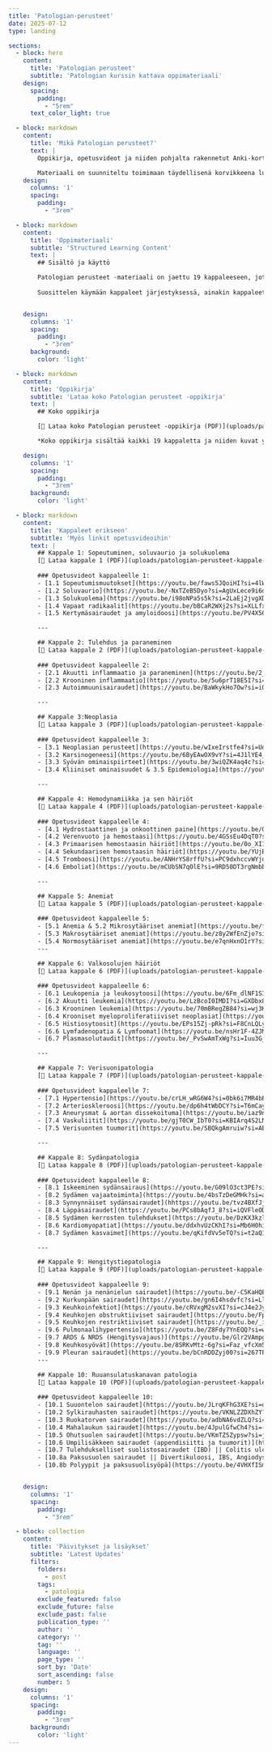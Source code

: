 ```yaml
---
title: 'Patologian-perusteet'
date: 2025-07-12
type: landing

sections:
  - block: hero
    content:
      title: 'Patologian perusteet'
      subtitle: 'Patologian kurssin kattava oppimateriaali'
    design:
      spacing:
        padding:
          - "5rem"
      text_color_light: true

  - block: markdown
    content:
      title: 'Mikä Patologian perusteet?'
      text: |
        Oppikirja, opetusvideot ja niiden pohjalta rakennetut Anki-kortit (Rankin sisällä), jotka kattavat Turun preklinikassa käytävän patologian kurssin.

        Materiaali on suunniteltu toimimaan täydellisenä korvikkeena luennoille ja luentodioille. Halutessaan voi kuitenkin myös luennoilla käydä ja luentodioja lukea, mutta en usko sen olevan tarpeellista. Suosittelen tosin hyödyntämään Moodlesta löytyvää mikroskopointimateriaalia (tästäkin löytyy valmiit kortit Rankista). 
    design:
      columns: '1'
      spacing:
        padding:
          - "3rem"

  - block: markdown
    content:
      title: 'Oppimateriaali'
      subtitle: 'Structured Learning Content'
      text: |
        ## Sisältö ja käyttö

        Patologian perusteet -materiaali on jaettu 19 kappaleeseen, jotka rakentuvat toistensa päälle.
        
        Suosittelen käymään kappaleet järjestyksessä, ainakin kappaleet 1-3 ennen muita. Ne käsittelevät patologian perusperiaatteita, loput kappaleet enemmänkin tiettyihin elinjärjestelmiin liittyvää patologiaa.


    design:
      columns: '1'
      spacing:
        padding:
          - "3rem"
      background:
        color: 'light'

  - block: markdown
    content:
      title: 'Oppikirja'
      subtitle: 'Lataa koko Patologian perusteet -oppikirja'
      text: |
        ## Koko oppikirja

        [📖 Lataa koko Patologian perusteet -oppikirja (PDF)](uploads/patologian-perusteet-koko-kirja.pdf)

        *Koko oppikirja sisältää kaikki 19 kappaletta ja niiden kuvat yhdessä tiedostossa.*

    design:
      columns: '1'
      spacing:
        padding:
          - "3rem"
      background:
        color: 'light'

  - block: markdown
    content:
      title: 'Kappaleet erikseen'
      subtitle: 'Myös linkit opetusvideoihin'
      text: |
        ## Kappale 1: Sopeutuminen, soluvaurio ja solukuolema
        [📄 Lataa kappale 1 (PDF)](uploads/patologian-perusteet-kappale-1.pdf)
        
        ### Opetusvideot kappaleelle 1:
        - [1.1 Sopeutumismuutokset](https://youtu.be/faws5JQoiHI?si=4lW_7oNi-AWCN_w_)
        - [1.2 Soluvaurio](https://youtu.be/-NxTZeB5Dyo?si=AgUxLece9i6o4raA)
        - [1.3 Solukuolema](https://youtu.be/i98oNPa5s5k?si=2LaEj2jvgXDjUlwV)
        - [1.4 Vapaat radikaalit](https://youtu.be/bBCaR2WXj2s?si=XLLfx7Wv0RaoU0bd)
        - [1.5 Kertymäsairaudet ja amyloidoosi](https://youtu.be/PV4X56owPpo?si=qxbL_RHI7zS3ywWU)

        ---

        ## Kappale 2: Tulehdus ja paraneminen
        [📄 Lataa kappale 2 (PDF)](uploads/patologian-perusteet-kappale-2.pdf)
        
        ### Opetusvideot kappaleelle 2:
        - [2.1 Akuutti inflammaatio ja paraneminen](https://youtu.be/2_Lk1xWy4Os?si=PwsdH8NdbbD2m1QE)
        - [2.2 Krooninen inflammaatio](https://youtu.be/5u6prT18E5I?si=HoCZwuxBT17vld83)
        - [2.3 Autoimmuunisairaudet](https://youtu.be/BaWkykHo7Ow?si=iO66SVSK6ty_ONHD)

        ---

        ## Kappale 3:Neoplasia
        [📄 Lataa kappale 3 (PDF)](uploads/patologian-perusteet-kappale-3.pdf)
        
        ### Opetusvideot kappaleelle 3:
        - [3.1 Neoplasian perusteet](https://youtu.be/wIxeIrstfe4?si=UodKmlWUOmwk7Yzk)
        - [3.2 Karsinogeneesi](https://youtu.be/6ByEAwOX9vY?si=4J1lYE4_PtY1AoVE)
        - [3.3 Syövän ominaispiirteet](https://youtu.be/3wiQZK4aq4c?si=KptukIcZDUVJJzfY)
        - [3.4 Kliiniset ominaisuudet & 3.5 Epidemiologia](https://youtu.be/1kLArP389TI?si=SPUu2cfmTMArMXSj)

        ---

        ## Kappale 4: Hemodynamiikka ja sen häiriöt
        [📄 Lataa kappale 4 (PDF)](uploads/patologian-perusteet-kappale-4.pdf)
        
        ### Opetusvideot kappaleelle 4:
        - [4.1 Hydrostaattinen ja onkoottinen paine](https://youtu.be/GMnikLOid74?si=fA1pVwoeDXNNCyT4)
        - [4.2 Verenvuoto ja hemostaasi](https://youtu.be/4GSsEu4DqT0?si=9_Za3GCu1tv3B2Xz)
        - [4.3 Primaarisen hemostaasin häiriöt](https://youtu.be/0o_XI1m8LCA?si=agQaMrYr6o5HcUbI)
        - [4.4 Sekundaarisen hemostaasin häiriöt](https://youtu.be/YUjBF3vF0VQ?si=5-fkCLuiLUQARvLi)
        - [4.5 Tromboosi](https://youtu.be/ANHrYS8rffU?si=PC9dxhccvWYjo5cA)
        - [4.6 Emboliat](https://youtu.be/mCUbSN7qOlE?si=9RD50DT3rgNmbbSk)

        ---

        ## Kappale 5: Anemiat
        [📄 Lataa kappale 5 (PDF)](uploads/patologian-perusteet-kappale-5.pdf)
        
        ### Opetusvideot kappaleelle 5:
        - [5.1 Anemia & 5.2 Mikrosytääriset anemiat](https://youtu.be/fXPPAjetENU?si=3Gtv4-DbV0x2ksVN)
        - [5.3 Makrosytääriset anemiat](https://youtu.be/z8y2WfEnZjo?si=BwRPdaLaHDaOx36D)
        - [5.4 Normosytääriset anemiat](https://youtu.be/e7qnHxnO1rY?si=lNtHVvS2VBhRyhAS)
        ---

        ## Kappale 6: Valkosolujen häiriöt
        [📄 Lataa kappale 6 (PDF)](uploads/patologian-perusteet-kappale-6.pdf)
        
        ### Opetusvideot kappaleelle 6:
        - [6.1 Leukopenia ja leukosytoosi](https://youtu.be/6Fm_dlNF1SI?si=J9rqO7BSTK7IABkd)
        - [6.2 Akuutti leukemia](https://youtu.be/LzBcoI0IMDI?si=GXDbx82Xagt8RbwZ)
        - [6.3 Krooninen leukemia](https://youtu.be/70mBRegZB84?si=wj3KT7MK5MIdRl2g)
        - [6.4 Krooniset myeloproliferatiiviset neoplasiat](https://youtu.be/4iQ39Jegbz4?si=ozTBHTAzr-uc8IFA)
        - [6.5 Histiosytoosit](https://youtu.be/EPs15Zj-pRk?si=F8CnLQLywISqQWJR)
        - [6.6 Lymfadenopatia & Lymfoomat](https://youtu.be/nsHr1F-4ZJM?si=qham_jWtSd4YcHNI)
        - [6.7 Plasmasolutaudit](https://youtu.be/_PvSwAmTxWg?si=Iuu3G_JRbGwpRl2S)

        ---

        ## Kappale 7: Verisuonipatologia
        [📄 Lataa kappale 7 (PDF)](uploads/patologian-perusteet-kappale-7.pdf)
        
        ### Opetusvideot kappaleelle 7:
        - [7.1 Hypertensio](https://youtu.be/crLH_wRG6W4?si=0bk6i7MR4bEeiw65)
        - [7.2 Arterioskleroosi](https://youtu.be/dp6h4tWbDCY?si=T6mCaycFns0V18tK)
        - [7.3 Aneurysmat & aortan dissekoituma](https://youtu.be/iaz9nORAl-8?si=AfzoY3lWXCtw9E8y)
        - [7.4 Vaskuliitit](https://youtu.be/gjT0CW_IbT0?si=KBIArq4S2LNute-I)
        - [7.5 Verisuonten tuumorit](https://youtu.be/SBQkgAmruiw?si=AEioqmGed224Zqld)

        ---

        ## Kappale 8: Sydänpatologia
        [📄 Lataa kappale 8 (PDF)](uploads/patologian-perusteet-kappale-8.pdf)
        
        ### Opetusvideot kappaleelle 8:
        - [8.1 Iskeeminen sydänsairaus](https://youtu.be/G09lO3ct3PE?si=7SdwkjTcKdxE5R_l)
        - [8.2 Sydämen vajaatoiminta](https://youtu.be/4bsTzDeGMHk?si=aaLep7aJr3t_EQnj)
        - [8.3 Synnynnäiset sydänsairaudet](hhttps://youtu.be/tvz4BXfJjMw?si=yNMMBJxL8xGqo1Eb)
        - [8.4 Läppäsairaudet](https://youtu.be/PCs8bAqfJ_8?si=iQVFleODvarYKQmG)
        - [8.5 Sydämen kerrosten tulehdukset](https://youtu.be/DzKX3kzlXQY?si=8jR6OqkDvyoDpbWu)
        - [8.6 Kardiomyopatiat](https://youtu.be/ddxhvUzCKhI?si=Mb6H0himTY_jLh8B)
        - [8.7 Sydämen kasvaimet](https://youtu.be/qKifdVv5eTQ?si=t2aQ1_tIQrdnLyhI)

        ---

        ## Kappale 9: Hengitystiepatologia
        [📄 Lataa kappale 9 (PDF)](uploads/patologian-perusteet-kappale-9.pdf)
        
        ### Opetusvideot kappaleelle 9:
        - [9.1 Nenän ja nenänielun sairaudet](https://youtu.be/-C5KaHQE91k?si=dQ8tiB7k6lmOPhmD)
        - [9.2 Kurkunpään sairaudet](https://youtu.be/gn6I4hsdvfc?si=LlYvRMKMlm1LJ8Ql)
        - [9.3 Keuhkoinfektiot](https://youtu.be/cRVxgM2svXI?si=cJ4e2JybCRpSdu-O)
        - [9.4 Keuhkojen obstruktiiviset sairaudet](https://youtu.be/FppScZ0cWpY?si=xC5V89nH7MNw0Wqj)
        - [9.5 Keuhkojen restriktiiviset sairaudet](https://youtu.be/_ixFTquu-CA?si=7BlxSVQRnSPaC_uO)
        - [9.6 Pulmonaalihypertensio](https://youtu.be/Z8Fdy7YnEQQ?si=wyDnJMtut4cTqlSz)
        - [9.7 ARDS & NRDS (Hengitysvajaus)](https://youtu.be/Glr2VAmpgag?si=WCDHG8evhJXGgBqi)
        - [9.8 Keuhkosyövät](https://youtu.be/8SRKvMtz-6g?si=Faz_vfcXm5SFC-SZ)
        - [9.9 Pleuran sairaudet](https://youtu.be/bCnRDDZyj00?si=267TPBcz8hW9Inbr)
        ---

        ## Kappale 10: Ruuansulatuskanavan patologia
        [📄 Lataa kappale 10 (PDF)](uploads/patologian-perusteet-kappale-10.pdf)
        
        ### Opetusvideot kappaleelle 10:
        - [10.1 Suuontelon sairaudet](https://youtu.be/JLrqKFhG3XE?si=oySsBuu62HmnxxiH)
        - [10.2 Sylkirauhasten sairaudet](https://youtu.be/VKNLZZDXhZY?si=IBBabRbDENGyBzJf)
        - [10.3 Ruokatorven sairaudet](https://youtu.be/adbNA6vdZLQ?si=djVXCi2n91i75gVM)
        - [10.4 Mahalaukun sairaudet](https://youtu.be/4JpulGfwCh4?si=-afmWYcfUHF5j5wv)
        - [10.5 Ohutsuolen sairaudet](https://youtu.be/VKmTZSZypsw?si=jXaIepLD2i4XkM7c)
        - [10.6 Umpilisäkkeen sairaudet (appendisiitti ja tuumorit)](https://youtu.be/gaZSuMsmqxs?si=5bbpDa4uYtzztfyl)
        - [10.7 Tulehdukselliset suolistosairaudet (IBD) || Colitis ulcerosa & Crohnin tauti](https://youtu.be/wqWPP9D9Z6w?si=FeoRu2VySW12NOi5)
        - [10.8a Paksusuolen sairaudet || Divertikuloosi, IBS, Angiodysplasia, Hirschsprungin tauti yms.](https://youtu.be/DiQRv9rV0MM?si=lemeVTHwIAvuOISz)
        - [10.8b Polyypit ja paksusuolisyöpä](https://youtu.be/4VHXfISmPto?si=GoF4KTdFquRbAcwL)


    design:
      columns: '1'
      spacing:
        padding:
          - "3rem"

  - block: collection
    content:
      title: 'Päivitykset ja lisäykset'
      subtitle: 'Latest Updates'
      filters:
        folders:
          - post
        tags:
          - patologia
        exclude_featured: false
        exclude_future: false
        exclude_past: false
        publication_type: ''
        author: ''
        category: ''
        tag: ''
        language: ''
        page_type: ''
        sort_by: 'Date'
        sort_ascending: false
        number: 5
    design:
      columns: '1'
      spacing:
        padding:
          - "3rem"
      background:
        color: 'light'
---
```


